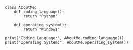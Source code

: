    class AboutMe:
        def coding_language():
            return "Python"
    
        def operating_system():
            return "Windows"
    
    print("Coding Language:", AboutMe.coding_language())
    print("Operating System:", AboutMe.operating_system()) 
